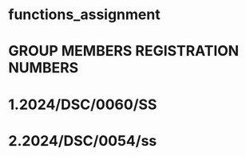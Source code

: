 # functions_assignment

# GROUP MEMBERS REGISTRATION NUMBERS
# 1.2024/DSC/0060/SS
# 2.2024/DSC/0054/ss
